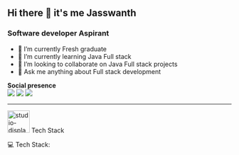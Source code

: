 ## Hi there 👋 it's me Jasswanth


### Software developer Aspirant
- 🔭 I’m currently Fresh graduate
- 🌱 I’m currently learning Java Full stack
- 👯 I’m looking to collaborate on Java Full stack projects
- 💬 Ask me anything about Full stack development

**Social presence**
<br/>
[<img src="https://img.shields.io/badge/Gmail-D14836?style=for-the-badge&logo=gmail&logoColor=white" >](jasswanth.24@gmail.com)
[<img src="https://img.shields.io/badge/-Hackerrank-2EC866?style=for-the-badge&logo=HackerRank&logoColor=white" >](https://www.hackerrank.com/profile/sjasswanth)
[<img src="https://img.shields.io/badge/LinkedIn-0077B5?style=for-the-badge&logo=linkedin&logoColor=white" >](https://www.linkedin.com/in/jasswanth-s)

---
<img width="50" height="50" src="https://img.icons8.com/ios-filled/50/studio-display.png" alt="studio-display"/> Tech Stack

💻 Tech Stack:

